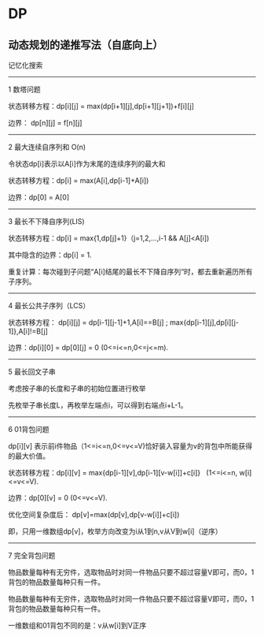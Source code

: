 # DP
## 动态规划的递推写法（自底向上）
记忆化搜索  
***
1 数塔问题   

状态转移方程：dp[i][j] = max(dp[i+1][j],dp[i+1][j+1])+f[i][j]  

边界： dp[n][j] = f[n][j]  
***
2 最大连续自序列和 O(n) 

令状态dp[i]表示以A[i]作为末尾的连续序列的最大和  

状态转移方程：dp[i] = max(A[i],dp[i-1]+A[i])  

边界：dp[0] = A[0]  
***
3 最长不下降自序列(LIS)  

状态转移方程：dp[i] = max{1,dp[j]+1}（j=1,2,...,i-1 && A[j]<A[i])  

其中隐含的边界：dp[i] = 1.   

重复计算：每次碰到子问题“A[i]结尾的最长不下降自序列“时，都去重新遍历所有子序列。  
***
4 最长公共子序列（LCS） 

状态转移方程： dp[i][j] = dp[i-1][j-1]+1,A[i]==B[j] ; max{dp[i-1][j],dp[i][j-1]},A[i]!=B[j]  

边界：dp[i][0] = dp[0][j] = 0 (0<=i<=n,0<=j<=m). 
***
5 最长回文子串  

考虑按子串的长度和子串的初始位置进行枚举  

先枚举子串长度L，再枚举左端点i，可以得到右端点i+L-1。
***
6 01背包问题  

dp[i][v] 表示前i件物品（1<=i<=n,0<=v<=V)恰好装入容量为v的背包中所能获得的最大价值。  

状态转移方程：dp[i][v] = max{dp[i-1][v],dp[i-1][v-w[i]]+c[i]}
   (1<=i<=n, w[i]<=v<=V).   

边界：dp[0][v] = 0 (0<=v<=V).   

优化空间复杂度后： dp[v]=max(dp[v],dp[v-w[i]]+c[i])  

即，只用一维数组dp[v]，枚举方向改变为i从1到n,v从V到w[i]（逆序）
***
7 完全背包问题  

物品数量每种有无穷件，选取物品时对同一件物品只要不超过容量V即可，而0，1背包的物品数量每种只有一件。  


物品数量每种有无穷件，选取物品时对同一件物品只要不超过容量V即可，而0，1背包的物品数量每种只有一件。  

一维数组和01背包不同的是：v从w[i]到V正序
